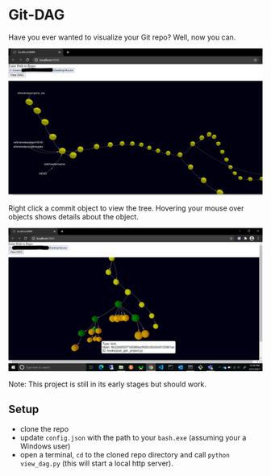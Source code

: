 # Git-DAG

Have you ever wanted to visualize your Git repo? Well, now you can.

![](/images/dag.png?raw=true)

Right click a commit object to view the tree. Hovering your mouse over objects shows details about the object.

![](/images/see-tree.jpg?raw=true)

Note: This project is still in its early stages but should work.

## Setup

- clone the repo
- update `config.json` with the path to your `bash.exe` (assuming your a Windows user)
- open a terminal, `cd` to the cloned repo directory and call `python view_dag.py` (this will start a local http server).

